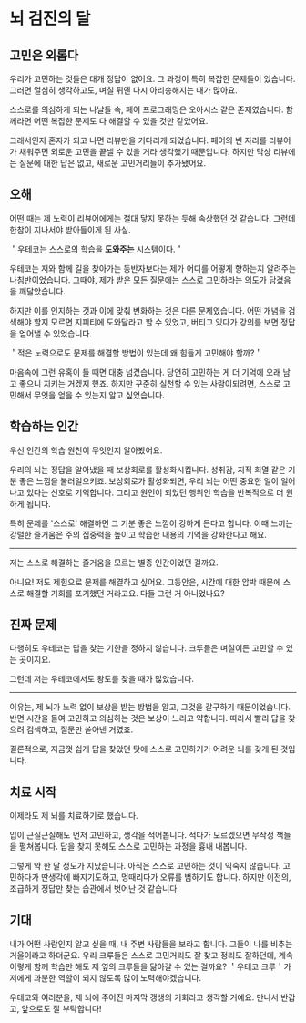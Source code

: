 # 뇌 검진의 달

## 고민은 외롭다

우리가 고민하는 것들은 대개 정답이 없어요.
그 과정이 특히 복잡한 문제들이 있습니다.
그러면 열심히 생각하고도, 며칠 뒤엔 다시 아리송해지는 때가 많아요.

스스로를 의심하게 되는 나날들 속,
페어 프로그래밍은 오아시스 같은 존재였습니다.
함께라면 어떤 복잡한 문제도 다 해결할 수 있을 것만 같았어요.

그래서인지 혼자가 되고 나면 리뷰만을 기다리게 되었습니다.
페어의 빈 자리를 리뷰어가 채워주면
외로운 고민을 끝낼 수 있을 거라 생각했기 때문입니다.
하지만 막상 리뷰에는 질문에 대한 답은 없고, 새로운 고민거리들이 추가됐어요.

## 오해

어떤 때는 제 노력이 리뷰어에게는 절대 닿지 못하는 듯해 속상했던 것 같습니다.
그런데 한참이 지나서야 받아들이게 된 사실.

＇우테코는 스스로의 학습을 **도와주는** 시스템이다.＇

우테코는 저와 함께 길을 찾아가는 동반자보다는 제가 어디를 어떻게 향하는지 알려주는 나침반이었습니다.
그때야, 제가 받은 모든 질문에는 스스로 고민하라는 의도가 담겼음을 깨달았습니다.

하지만 이를 인지하는 것과 이에 맞춰 변화하는 것은 다른 문제였습니다.
어떤 개념을 검색해야 할지 모르면 지피티에 도와달라고 할 수 있었고, 버티고 있다가 강의를 보면 정답을 얻어낼 수 있었습니다.

＇적은 노력으로도 문제를 해결할 방법이 있는데 왜 힘들게 고민해야 할까?＇

마음속에 그런 유혹이 들 때면 대충 넘겼습니다.
당연히 고민하는 게 더 기억에 오래 남고 좋으니 지키는 거겠지 했죠.
하지만 꾸준히 실천할 수 있는 사람이되려면,
스스로 고민해서 무엇을 얻을 수 있는지 알고 싶었습니다.

## 학습하는 인간

우선 인간의 학습 원천이 무엇인지 알아봤어요.

우리의 뇌는 정답을 알아냈을 때 보상회로를 활성화시킵니다.
성취감, 지적 희열 같은 기분 좋은 느낌을 불러일으키죠.
보상회로가 활성화되면, 우리 뇌는 어떤 중요한 일이 일어나고 있다는 신호로 기억합니다.
그리고 원인이 되었던 행위인 학습을 반복적으로 더 원하게 됩니다.

특히 문제를 '스스로' 해결하면 그 기분 좋은 느낌이 강하게 든다고 합니다.
이때 느끼는 강렬한 즐거움은 주의 집중력을 높이고 학습한 내용의 기억을 강화한다고 해요.

---

저는 스스로 해결하는 즐거움을 모르는 별종 인간이었던 걸까요.

아니요! 저도 제힘으로 문제를 해결하고 싶어요.
그동안은, 시간에 대한 압박 때문에 스스로 해결할 기회를 포기했던 거라고요. 다들 그런 거 아니었나요?


## 진짜 문제

다행히도 우테코는 답을 찾는 기한을 정하지 않습니다.
크루들은 며칠이든 고민할 수 있는 곳이지요.

그런데 저는 우테코에서도 왕도를 찾을 때가 많았습니다.

---

이유는, 제 뇌가 노력 없이 보상을 받는 방법을 알고, 그것을 갈구하기 때문이었습니다.
반면 시간을 들여 고민하고 의심하는 것은 보상이 느리고 약합니다.
따라서 빨리 답을 찾으려 검색하고, 질문만 쏟아낸 거였죠.

결론적으로, 지금껏 쉽게 답을 찾았던 탓에 스스로 고민하기가 어려운 뇌를 갖게 된 것입니다.

## 치료 시작

이제라도 제 뇌를 치료하기로 했습니다.

입이 근질근질해도 먼저 고민하고, 생각을 적어봅니다.
적다가 모르겠으면 무작정 책들을 펼쳐봅니다.
답을 찾지 못해도 스스로 고민하는 과정을 흉내 내봅니다.

그렇게 약 한 달 정도가 지났습니다. 아직은 스스로 고민하는 것이 익숙지 않습니다.
고민하다가 딴생각에 빠지기도하고, 멍때리다가 오류를 범하기도 합니다.
하지만 이전의, 조급하게 정답만 찾는 습관에서 벗어난 것 같습니다.

## 기대

내가 어떤 사람인지 알고 싶을 때, 내 주변 사람들을 보라고 합니다.
그들이 나를 비추는 거울이라고 하더군요.
우리 크루들은 스스로 고민거리도 잘 찾고 정리도 잘하던데,
계속 이렇게 함께 학습만 해도 제 옆의 크루들을 닮아갈 수 있는 걸까요?
＇우테코 크루＇가 저에게 과분한 역할이 되지 않도록 많이 노력해야겠습니다.

우테코와 여러분을, 제 뇌에 주어진 마지막 갱생의 기회라고 생각할 거예요.
만나서 반갑고, 앞으로도 잘 부탁합니다!